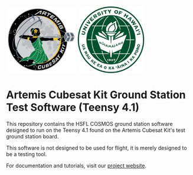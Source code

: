 <img src="images/artemis.png" alt="Artemis" width="190" height="180"> <img src="images/university-of-hawaii-manoa.png" alt="University of Hawaii Manoa" width="180" height="180"> <br>

# Artemis Cubesat Kit Ground Station Test Software (Teensy 4.1)

This repository contains the HSFL COSMOS ground station software designed to run on the Teensy 4.1 found on the Artemis Cubesat Kit's test ground station board. 

This software is not designed to be used for flight, it is merely designed to be a testing tool. 

For documentation and tutorials, visit our [project website](https://sites.google.com/hawaii.edu/artemiscubesatkit).
